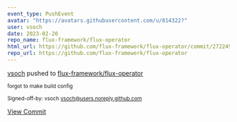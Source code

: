 ```yaml
---
event_type: PushEvent
avatar: "https://avatars.githubusercontent.com/u/814322?"
user: vsoch
date: 2023-02-20
repo_name: flux-framework/flux-operator
html_url: https://github.com/flux-framework/flux-operator/commit/2722492b0ea2ad234391836ac4a8e7d316e6aa82
repo_url: https://github.com/flux-framework/flux-operator
---
```


<a href='https://github.com/vsoch' target='_blank'>vsoch</a> pushed to <a href='https://github.com/flux-framework/flux-operator' target='_blank'>flux-framework/flux-operator</a>

<small>forgot to make build config

Signed-off-by: vsoch <vsoch@users.noreply.github.com></small>

<a href='https://github.com/flux-framework/flux-operator/commit/2722492b0ea2ad234391836ac4a8e7d316e6aa82' target='_blank'>View Commit</a>